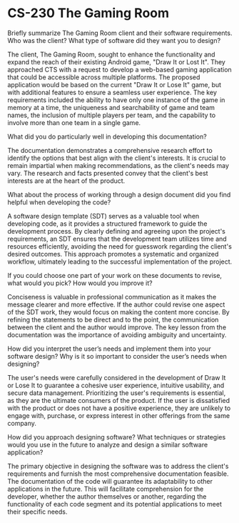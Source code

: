 # CS-230 The Gaming Room

Briefly summarize The Gaming Room client and their software requirements. Who was the client? What type of software did they want you to design?

The client, The Gaming Room, sought to enhance the functionality and expand the reach of their existing Android game, "Draw It or Lost It". They approached CTS with a request to develop a web-based gaming application that could be accessible across multiple platforms. The proposed application would be based on the current "Draw It or Lose It" game, but with additional features to ensure a seamless user experience. The key requirements included the ability to have only one instance of the game in memory at a time, the uniqueness and searchability of game and team names, the inclusion of multiple players per team, and the capability to involve more than one team in a single game.

What did you do particularly well in developing this documentation?

The documentation demonstrates a comprehensive research effort to identify the options that best align with the client's interests. It is crucial to remain impartial when making recommendations, as the client's needs may vary. The research and facts presented convey that the client's best interests are at the heart of the product.

What about the process of working through a design document did you find helpful when developing the code?

A software design template (SDT) serves as a valuable tool when developing code, as it provides a structured framework to guide the development process. By clearly defining and agreeing upon the project's requirements, an SDT ensures that the development team utilizes time and resources efficiently, avoiding the need for guesswork regarding the client's desired outcomes. This approach promotes a systematic and organized workflow, ultimately leading to the successful implementation of the project.

If you could choose one part of your work on these documents to revise, what would you pick? How would you improve it?

Conciseness is valuable in professional communication as it makes the message clearer and more effective. If the author could revise one aspect of the SDT work, they would focus on making the content more concise. By refining the statements to be direct and to the point, the communication between the client and the author would improve. The key lesson from the documentation was the importance of avoiding ambiguity and uncertainty.

How did you interpret the user’s needs and implement them into your software design? Why is it so important to consider the user’s needs when designing?

The user's needs were carefully considered in the development of Draw It or Lose It to guarantee a cohesive user experience, intuitive usability, and secure data management. Prioritizing the user's requirements is essential, as they are the ultimate consumers of the product. If the user is dissatisfied with the product or does not have a positive experience, they are unlikely to engage with, purchase, or express interest in other offerings from the same company.

How did you approach designing software? What techniques or strategies would you use in the future to analyze and design a similar software application?

The primary objective in designing the software was to address the client's requirements and furnish the most comprehensive documentation feasible. The documentation of the code will guarantee its adaptability to other applications in the future. This will facilitate comprehension for the developer, whether the author themselves or another, regarding the functionality of each code segment and its potential applications to meet their specific needs.
